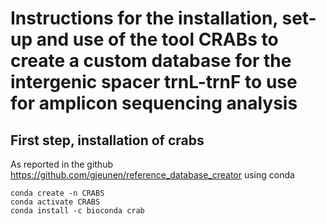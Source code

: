 # Instructions for the installation, set-up and use of the tool CRABs to create a custom database for the intergenic spacer trnL-trnF to use for amplicon sequencing analysis

## First step, installation of crabs
As reported in the github https://github.com/gjeunen/reference_database_creator using conda

```
conda create -n CRABS
conda activate CRABS
conda install -c bioconda crab
```
## 



